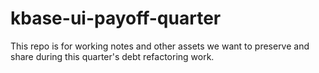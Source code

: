 # kbase-ui-payoff-quarter
This repo is for working notes and other assets we want to preserve and share during this quarter's debt refactoring work.

